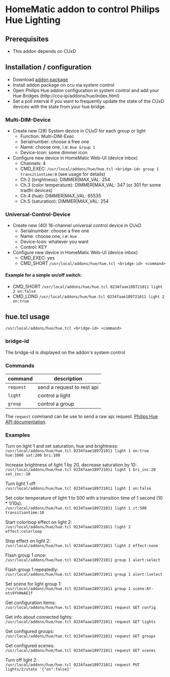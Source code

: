 # HomeMatic addon to control Philips Hue Lighting

## Prerequisites
* This addon depends on CUxD

## Installation / configuration
* Download [addon package](https://github.com/j-a-n/homematic-addon-hue/raw/master/hm-hue.tar.gz)
* Install addon package on ccu via system control
* Open Philips Hue addon configuration in system control and add your Hue Bridges (http://ccu-ip/addons/hue/index.html)
* Set a poll interval if you want to frequently update the state of the CUxD devices with the state from your hue bridge.

### Multi-DIM-Device
* Create new (28) System device in CUxD for each group or light
  * Function: Multi-DIM-Exec
  * Serialnumber: choose a free one
  * Name: choose one, i.e: `Hue Group 1`
  * Device-Icon: some dimmer icon
* Configure new device in HomeMatic Web-UI (device inbox)
  * Channels: 4
  * CMD_EXEC: `/usr/local/addons/hue/hue.tcl <bridge-id> group 1 transitiontime:0` (see usage for details)
  * Ch.2 (brightness): DIMMER|MAX_VAL: 254
  * Ch.3 (color temperature): DIMMER|MAX_VAL: 347 (or 301 for some tradfri devices)
  * Ch.4 (hue): DIMMER|MAX_VAL: 65535
  * Ch.5 (saturation): DIMMER|MAX_VAL: 254

### Universal-Control-Device
* Create new (40) 16-channel universal control device in CUxD
  * Serialnumber: choose a free one
  * Name: choose one, i.e: `Hue`
  * Device-Icon: whatever you want
  * Control: KEY
* Configure new device in HomeMatic Web-UI (device inbox)
  * CMD_EXEC: yes
  * CMD_SHORT `/usr/local/addons/hue/hue.tcl <bridge-id> <command>`

#### Example for a simple on/off switch: 
* CMD_SHORT `/usr/local/addons/hue/hue.tcl 0234faae189721011 light 2 on:false`
* CMD_LONG `/usr/local/addons/hue/hue.tcl 0234faae189721011 light 2 on:true`

## hue.tcl usage
`/usr/local/addons/hue/hue.tcl <bridge-id> <command>`

### bridge-id
The bridge-id is displayed on the addon's system control

### Commands

command        | description
---------------| -----------------------------
`request`      | send a request to rest api
`light`        | control a light
`group`        | control a group

The `request` command can be use to send a raw api request.
[Philips Hue API documentation](https://developers.meethue.com/philips-hue-api).

### Examples
Turn on light 1 and set saturation, hue and brightness:  
`/usr/local/addons/hue/hue.tcl 0234faae189721011 light 1 on:true hue:1000 sat:200 bri:100`

Increase brightness of light 1 by 20, decrease saturation by 10:  
`/usr/local/addons/hue/hue.tcl 0234faae189721011 light 1 bri_inc:20 sat_inc:-10`

Turn light 1 off:  
`/usr/local/addons/hue/hue.tcl 0234faae189721011 light 1 on:false`

Set color temperature of light 1 to 500 with a transition time of 1 second (10 * 1/10s):  
`/usr/local/addons/hue/hue.tcl 0234faae189721011 light 1 ct:500 transitiontime:10`

Start colorloop effect on light 2:  
`/usr/local/addons/hue/hue.tcl 0234faae189721011 light 2 effect:colorloop`

Stop effect on light 2:  
`/usr/local/addons/hue/hue.tcl 0234faae189721011 light 2 effect:none`

Flash group 1 once:  
`/usr/local/addons/hue/hue.tcl 0234faae189721011 group 1 alert:select`

Flash group 1 repeatedly:  
`/usr/local/addons/hue/hue.tcl 0234faae189721011 group 1 alert:lselect`

Set scene for light group 1:  
`/usr/local/addons/hue/hue.tcl 0234faae189721011 group 1 scene:AY-ots9YVHmAE1f`

Get configuration items:  
`/usr/local/addons/hue/hue.tcl 0234faae189721011 request GET config`

Get info about connected lights:  
`/usr/local/addons/hue/hue.tcl 0234faae189721011 request GET lights`

Get configured groups:  
`/usr/local/addons/hue/hue.tcl 0234faae189721011 request GET groups`

Get configured scenes:  
`/usr/local/addons/hue/hue.tcl 0234faae189721011 request GET scenes`

Turn off light 2:  
`/usr/local/addons/hue/hue.tcl 0234faae189721011 request PUT lights/2/state '{"on":false}'`

